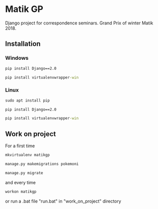 # Matik GP
Django project for correspondence seminars. Grand Prix of winter Matik 2018.

## Installation

### Windows
```cmd
pip install Django==2.0
```
```cmd
pip install virtualenvwrapper-win
```
### Linux
```cmd
sudo apt install pip
```
```cmd
pip install Django==2.0
```
```cmd
pip install virtualenvwrapper-win
```

## Work on project
For a first time
```cmd
mkvirtualenv matikgp
```
```cmd
manage.py makemigrations pokemoni
```
```cmd
manage.py migrate
```
and every time
```cmd
workon matikgp
```
or run a .bat file "run.bat" in "work_on_project" directory
